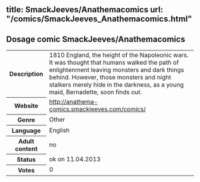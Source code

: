 title: SmackJeeves/Anathemacomics
url: "/comics/SmackJeeves_Anathemacomics.html"
---
Dosage comic SmackJeeves/Anathemacomics
-----------------------------------------

<table class="comicinfo">
<tr>
<th>Description</th><td>1810 England, the height of the Napoleonic wars. It was thought that humans walked the path of enlightenment leaving monsters and dark things behind. However, those monsters and night stalkers merely hide in the darkness, as a young maid, Bernadette, soon finds out.</td>
</tr>
<tr>
<th>Website</th><td><a href="http://anathema-comics.smackjeeves.com/comics/">http://anathema-comics.smackjeeves.com/comics/</a></td>
</tr>
<tr>
<th>Genre</th><td>Other</td>
</tr>
<tr>
<th>Language</th><td>English</td>
</tr>
<tr>
<th>Adult content</th><td>no</td>
</tr>
<tr>
<th>Status</th><td>ok on 11.04.2013</td>
</tr>
<tr>
<th>Votes</th><td>0</div></td>
</tr>
</table>
